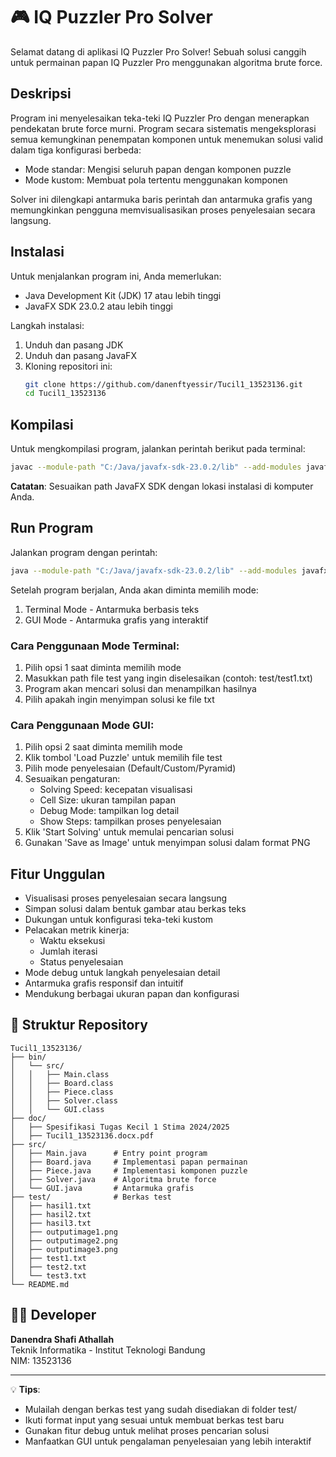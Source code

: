 # 🎮 IQ Puzzler Pro Solver

Selamat datang di aplikasi IQ Puzzler Pro Solver! Sebuah solusi canggih untuk permainan papan IQ Puzzler Pro menggunakan algoritma brute force.

## Deskripsi

Program ini menyelesaikan teka-teki IQ Puzzler Pro dengan menerapkan pendekatan brute force murni. Program secara sistematis mengeksplorasi semua kemungkinan penempatan komponen untuk menemukan solusi valid dalam tiga konfigurasi berbeda:
- Mode standar: Mengisi seluruh papan dengan komponen puzzle
- Mode kustom: Membuat pola tertentu menggunakan komponen  

Solver ini dilengkapi antarmuka baris perintah dan antarmuka grafis yang memungkinkan pengguna memvisualisasikan proses penyelesaian secara langsung.

## Instalasi

Untuk menjalankan program ini, Anda memerlukan:

- Java Development Kit (JDK) 17 atau lebih tinggi
- JavaFX SDK 23.0.2 atau lebih tinggi

Langkah instalasi:
1. Unduh dan pasang JDK 
2. Unduh dan pasang JavaFX 
3. Kloning repositori ini:
   ```bash
   git clone https://github.com/danenftyessir/Tucil1_13523136.git
   cd Tucil1_13523136
   ```

## Kompilasi

Untuk mengkompilasi program, jalankan perintah berikut pada terminal:

```bash
javac --module-path "C:/Java/javafx-sdk-23.0.2/lib" --add-modules javafx.controls,javafx.swing,javafx.graphics -d bin src/*.java
```

**Catatan**: Sesuaikan path JavaFX SDK dengan lokasi instalasi di komputer Anda.

## Run Program

Jalankan program dengan perintah:

```bash
java --module-path "C:/Java/javafx-sdk-23.0.2/lib" --add-modules javafx.controls,javafx.swing,javafx.graphics -cp bin src.Main
```

Setelah program berjalan, Anda akan diminta memilih mode:
1. Terminal Mode - Antarmuka berbasis teks
2. GUI Mode - Antarmuka grafis yang interaktif

### Cara Penggunaan Mode Terminal:
1. Pilih opsi 1 saat diminta memilih mode
2. Masukkan path file test yang ingin diselesaikan (contoh: test/test1.txt)
3. Program akan mencari solusi dan menampilkan hasilnya
4. Pilih apakah ingin menyimpan solusi ke file txt

### Cara Penggunaan Mode GUI:
1. Pilih opsi 2 saat diminta memilih mode
2. Klik tombol 'Load Puzzle' untuk memilih file test
3. Pilih mode penyelesaian (Default/Custom/Pyramid)
4. Sesuaikan pengaturan:
   - Solving Speed: kecepatan visualisasi
   - Cell Size: ukuran tampilan papan
   - Debug Mode: tampilkan log detail
   - Show Steps: tampilkan proses penyelesaian
5. Klik 'Start Solving' untuk memulai pencarian solusi
6. Gunakan 'Save as Image' untuk menyimpan solusi dalam format PNG

##  Fitur Unggulan

- Visualisasi proses penyelesaian secara langsung
- Simpan solusi dalam bentuk gambar atau berkas teks 
- Dukungan untuk konfigurasi teka-teki kustom
- Pelacakan metrik kinerja:
  - Waktu eksekusi
  - Jumlah iterasi
  - Status penyelesaian
- Mode debug untuk langkah penyelesaian detail
- Antarmuka grafis responsif dan intuitif
- Mendukung berbagai ukuran papan dan konfigurasi

## 📁 Struktur Repository

```
Tucil1_13523136/
├── bin/
│   └── src/
│   │   ├── Main.class
│   │   ├── Board.class
│   │   ├── Piece.class
│   │   ├── Solver.class
│   │   └── GUI.class
├── doc/
│   ├── Spesifikasi Tugas Kecil 1 Stima 2024/2025
│   ├── Tucil1_13523136.docx.pdf             
├── src/             
│   ├── Main.java      # Entry point program
│   ├── Board.java     # Implementasi papan permainan
│   ├── Piece.java     # Implementasi komponen puzzle
│   ├── Solver.java    # Algoritma brute force
│   └── GUI.java       # Antarmuka grafis
├── test/              # Berkas test
│   ├── hasil1.txt
│   ├── hasil2.txt 
│   ├── hasil3.txt
│   ├── outputimage1.png  
│   ├── outputimage2.png
│   ├── outputimage3.png
│   ├── test1.txt   
│   ├── test2.txt  
│   └── test3.txt       
└── README.md     
```

## 👨‍💻 Developer

**Danendra Shafi Athallah**  
Teknik Informatika - Institut Teknologi Bandung  
NIM: 13523136


---
💡 **Tips**: 
- Mulailah dengan berkas test yang sudah disediakan di folder test/
- Ikuti format input yang sesuai untuk membuat berkas test baru
- Gunakan fitur debug untuk melihat proses pencarian solusi
- Manfaatkan GUI untuk pengalaman penyelesaian yang lebih interaktif

